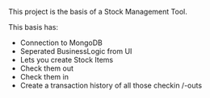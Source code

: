 This project is the basis of a Stock Management Tool.

This basis has:
- Connection to MongoDB
- Seperated BusinessLogic from UI
- Lets you create Stock Items
- Check them out
- Check them in
- Create a transaction history of all those checkin /-outs
